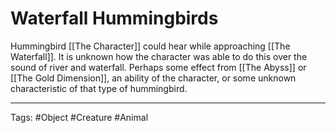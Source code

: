 # Waterfall Hummingbirds

Hummingbird [[The Character]] could hear while approaching [[The Waterfall]]. It is unknown how the character was able to do this over the sound of river and waterfall. Perhaps some effect from [[The Abyss]] or [[The Gold Dimension]], an ability of the character, or some unknown characteristic of that type of hummingbird.

---
Tags: #Object #Creature #Animal
